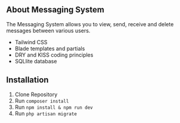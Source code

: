 
## About Messaging System

The Messaging System allows you to view, send, receive and delete messages between various users.

- Tailwind CSS
- Blade templates and partials
- DRY and KISS coding principles
- SQLlite database 

## Installation

1. Clone Repository
2. Run `composer install`
3. Run `npm install & npm run dev`
4. Run `php artisan migrate`

